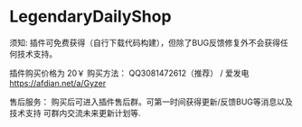 # LegendaryDailyShop

须知: 插件可免费获得（自行下载代码构建），但除了BUG反馈修复外不会获得任何技术支持。

插件购买价格为 20￥ 购买方法： QQ3081472612（推荐） / 爱发电 https://afdian.net/a/Gyzer

售后服务： 购买后可进入插件售后群。可第一时间获得更新/反馈BUG等消息以及技术支持 可群内交流未来更新计划等.
